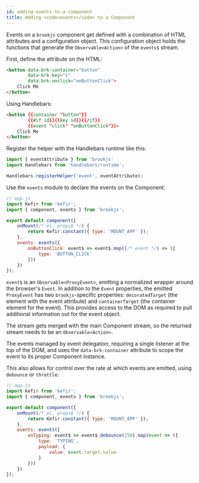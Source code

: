 ```yaml
---
id: adding-events-to-a-component
title: Adding <code>events</code> to a Component
---
```


Events on a `brookjs` component get defined with a combination of HTML attributes and a configuration object. This configuration object holds the functions that generate the `Observable<Action>` of the `events$` stream.

First, define the attribute on the HTML:

```html
<button data-brk-container="button"
        data-brk-key="1"
        data-brk-onclick="onButtonClick">
    Click Me
</button>
```

Using Handlebars:

```html
<button {{container "button"}}
        {{#if id}}{{key id}}{{/if}}
        {{event "click" "onButtonClick"}}>
    Click Me
</button>
```

Register the helper with the Handlebars runtime like this:

```js
import { eventAttribute } from 'brookjs'
import Handlebars from 'handlebars/runtime';

Handlebars.registerHelper('event', eventAttribute);
```

Use the `events` module to declare the events on the Component:

```js
// app.js
import Kefir from 'kefir';
import { component, events } from 'brookjs';

export default component({
    onMount(/* el, props$ */) {
        return Kefir.constant({ type: 'MOUNT_APP' });
    },
    events: events({
        onButtonClick: event$ => event$.map((/* event */) => ({
            type: 'BUTTON_CLICK'
        }))
    })
});
```

`event$` is an `Observable<ProxyEvent>`, emitting a normalized wrapper around the browser's `Event`. In addition to the `Event` properties, the emitted `ProxyEvent` has two `brookjs`-specific properties: `decoratedTarget` (the element with the event attribute) and `containerTarget` (the container element for the event). This provides access to the DOM as required to pull additional information out for the event object.

The stream gets merged with the main Component stream, so the returned stream needs to be an `Observable<Action>`.

The events managed by event delegation, requiring a single listener at the top of the DOM, and uses the `data-brk-container` attribute to scope the event to its proper Component instance.

This also allows for control over the rate at which events are emitted, using `debounce` or `throttle`:

```js
// app.js
import Kefir from 'kefir';
import { component, events } from 'brookjs';

export default component({
    onMount(/* el, props$ */) {
        return Kefir.constant({ type: 'MOUNT_APP' });
    },
    events: events({
        onTyping: event$ => event$.debounce(250).map(event => ({
            type: 'TYPING',
            payload: {
                value: event.target.value
            }
        }))
    })
});
```
